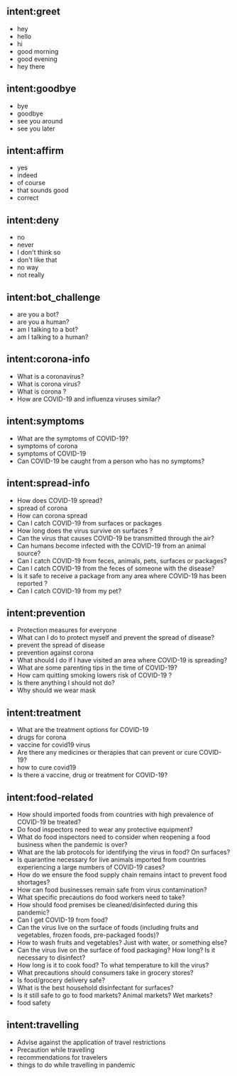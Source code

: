## intent:greet
- hey
- hello
- hi
- good morning
- good evening
- hey there

## intent:goodbye
- bye
- goodbye
- see you around
- see you later

## intent:affirm
- yes
- indeed
- of course
- that sounds good
- correct

## intent:deny
- no
- never
- I don't think so
- don't like that
- no way
- not really

## intent:bot_challenge
- are you a bot?
- are you a human?
- am I talking to a bot?
- am I talking to a human?

## intent:corona-info
- What is a coronavirus?
- What is corona virus?
- What is corona ?
- How are COVID-19 and influenza viruses similar?

## intent:symptoms
- What are the symptoms of COVID-19?
- symptoms of corona
- symptoms of COVID-19
- Can COVID-19 be caught from a person who has no symptoms?

## intent:spread-info
- How does COVID-19 spread?
- spread of corona
- How can corona spread
- Can I catch COVID-19 from surfaces or packages
- How long does the virus survive on surfaces ?
- Can the virus that causes COVID-19 be transmitted through the air?
- Can humans become infected with the COVID-19 from an animal source?
- Can I catch COVID-19 from feces, animals, pets, surfaces or packages?
- Can I catch COVID-19 from the feces of someone with the disease?
- Is it safe to receive a package from any area where COVID-19 has been reported ?
- Can I catch COVID-19 from my pet?

## intent:prevention
- Protection measures for everyone
- What can I do to protect myself and prevent the spread of disease?
- prevent the spread of disease
- prevention against corona
- What should I do if I have visited an area where COVID-19 is spreading?
- What are some parenting tips in the time of COVID-19?
- How cam quitting smoking lowers risk of COVID-19 ?
- Is there anything I should not do?
- Why should we wear mask

## intent:treatment
- What are the treatment options for COVID-19
- drugs for corona
- vaccine for covid19 virus
- Are there any medicines or therapies that can prevent or cure COVID-19?
- how to cure covid19
- Is there a vaccine, drug or treatment for COVID-19?

## intent:food-related
- How should imported foods from countries with high prevalence of COVID-19 be treated?
- Do food inspectors need to wear any protective equipment?
- What do food inspectors need to consider when reopening a food business when the pandemic is over?
- What are the lab protocols for identifying the virus in food? On surfaces?
- Is quarantine necessary for live animals imported from countries experiencing a large numbers of COVID-19 cases?
- How do we ensure the food supply chain remains intact to prevent food shortages?
- How can food businesses remain safe from virus contamination?
- What specific precautions do food workers need to take?
- How should food premises be cleaned/disinfected during this pandemic?
- Can I get COVID-19 from food?
- Can the virus live on the surface of foods (including fruits and vegetables, frozen foods, pre-packaged foods)?
- How to wash fruits and vegetables? Just with water, or something else?
- Can the virus live on the surface of food packaging? How long? Is it necessary to disinfect?
- How long is it to cook food? To what temperature to kill the virus?
- What precautions should consumers take in grocery stores?
- Is food/grocery delivery safe?
- What is the best household disinfectant for surfaces?
- Is it still safe to go to food markets? Animal markets? Wet markets?
- food safety

## intent:travelling
- Advise against the application of travel restrictions
- Precaution while travelling
- recommendations for travelers
- things to do while travelling in pandemic
